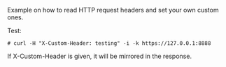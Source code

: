 Example on how to read HTTP request headers and set your own custom ones.

Test:

	# curl -H "X-Custom-Header: testing" -i -k https://127.0.0.1:8888

If X-Custom-Header is given, it will be mirrored in the response.
